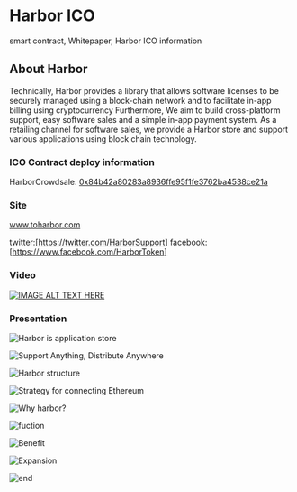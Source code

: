 # Harbor ICO

smart contract, Whitepaper, Harbor ICO information

## About Harbor

Technically, Harbor provides a library that allows software licenses to be securely managed using a block-chain network and to facilitate in-app billing using cryptocurrency 
Furthermore, We aim to build cross-platform support, easy software sales and a simple in-app payment system.
As a retailing channel for software sales, we provide a Harbor store and support various applications using block chain technology.


### ICO Contract deploy information

HarborCrowdsale: [0x84b42a80283a8936ffe95f1fe3762ba4538ce21a](https://etherscan.io/address/0x84b42a80283a8936ffe95f1fe3762ba4538ce21a)

### Site

www.toharbor.com

twitter:[https://twitter.com/HarborSupport]
facebook:[https://www.facebook.com/HarborToken]

### Video

[![IMAGE ALT TEXT HERE](https://img.youtube.com/vi/qTYIwlzJfRs/0.jpg)](https://www.youtube.com/watch?v=qTYIwlzJfRs)



### Presentation


![](img/harbor_ppt_01.JPG "Harbor is application store")

![](img/harbor_ppt_02.JPG "Support Anything, Distribute Anywhere")

![](img/harbor_ppt_03.JPG "Harbor structure")

![](img/harbor_ppt_04.JPG "Strategy for connecting Ethereum")

![](img/harbor_ppt_05.JPG "Why harbor?")

![](img/harbor_ppt_06.JPG "fuction")

![](img/harbor_ppt_07.JPG "Benefit")

![](img/harbor_ppt_08.JPG "Expansion")

![](img/harbor_ppt_09.JPG "end")

